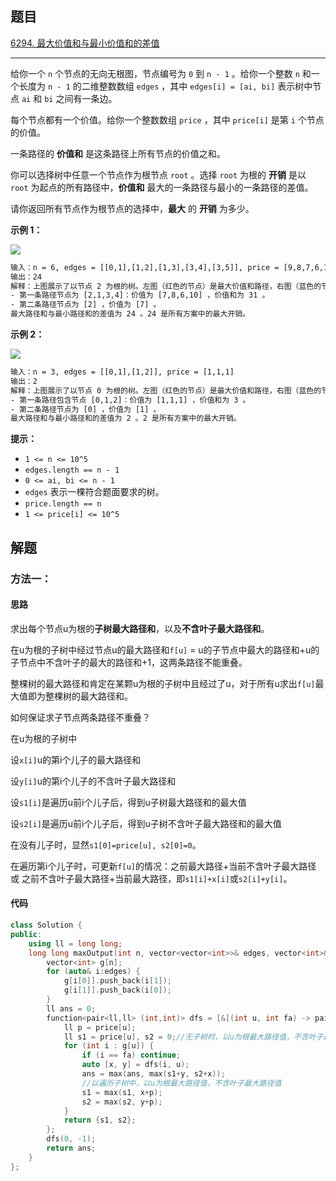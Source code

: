 ## 题目

[6294. 最大价值和与最小价值和的差值](https://leetcode.cn/problems/difference-between-maximum-and-minimum-price-sum/)

---

给你一个 `n` 个节点的无向无根图，节点编号为 `0` 到 `n - 1` 。给你一个整数 `n` 和一个长度为 `n - 1` 的二维整数数组 `edges` ，其中 `edges[i] = [ai, bi]` 表示树中节点 `ai` 和 `bi` 之间有一条边。

每个节点都有一个价值。给你一个整数数组 `price` ，其中 `price[i]` 是第 `i` 个节点的价值。

一条路径的 **价值和** 是这条路径上所有节点的价值之和。

你可以选择树中任意一个节点作为根节点 `root` 。选择 `root` 为根的 **开销** 是以 `root` 为起点的所有路径中，**价值和** 最大的一条路径与最小的一条路径的差值。

请你返回所有节点作为根节点的选择中，**最大** 的 **开销** 为多少。

  

**示例 1：**

![](https://assets.leetcode.com/uploads/2022/12/01/example14.png)

```txt
输入：n = 6, edges = [[0,1],[1,2],[1,3],[3,4],[3,5]], price = [9,8,7,6,10,5]
输出：24
解释：上图展示了以节点 2 为根的树。左图（红色的节点）是最大价值和路径，右图（蓝色的节点）是最小价值和路径。
- 第一条路径节点为 [2,1,3,4]：价值为 [7,8,6,10] ，价值和为 31 。
- 第二条路径节点为 [2] ，价值为 [7] 。
最大路径和与最小路径和的差值为 24 。24 是所有方案中的最大开销。
```

**示例 2：**

![](https://assets.leetcode.com/uploads/2022/11/24/p1_example2.png)

```txt
输入：n = 3, edges = [[0,1],[1,2]], price = [1,1,1]
输出：2
解释：上图展示了以节点 0 为根的树。左图（红色的节点）是最大价值和路径，右图（蓝色的节点）是最小价值和路径。
- 第一条路径包含节点 [0,1,2]：价值为 [1,1,1] ，价值和为 3 。
- 第二条路径节点为 [0] ，价值为 [1] 。
最大路径和与最小路径和的差值为 2 。2 是所有方案中的最大开销。
```
  

**提示：**

-   `1 <= n <= 10^5`
-   `edges.length == n - 1`
-   `0 <= ai, bi <= n - 1`
-   `edges` 表示一棵符合题面要求的树。
-   `price.length == n`
-   `1 <= price[i] <= 10^5`

  

## 解题

### 方法一：

#### 思路

求出每个节点u为根的**子树最大路径和**，以及**不含叶子最大路径和**。

在u为根的子树中经过节点u的最大路径和`f[u]` = u的子节点中最大的路径和+u的子节点中不含叶子的最大的路径和+1，这两条路径不能重叠。

整棵树的最大路径和肯定在某颗u为根的子树中且经过了u，对于所有u求出`f[u]`最大值即为整棵树的最大路径和。

如何保证求子节点两条路径不重叠？

在u为根的子树中

设`x[i]`u的第i个儿子的最大路径和

设`y[i]`u的第i个儿子的不含叶子最大路径和

设`s1[i]`是遍历u前i个儿子后，得到u子树最大路径和的最大值

设`s2[i]`是遍历u前i个儿子后，得到u子树不含叶子最大路径和的最大值

在没有儿子时，显然`s1[0]=price[u], s2[0]=0`。

在遍历第i个儿子时，可更新`f[u]`的情况：之前最大路径+当前不含叶子最大路径 或 之前不含叶子最大路径+当前最大路径，即`s1[i]+x[i]`或`s2[i]+y[i]`。


#### 代码

```cpp
class Solution {
public:
    using ll = long long;
    long long maxOutput(int n, vector<vector<int>>& edges, vector<int>& price) {
        vector<int> g[n];
        for (auto& i:edges) {
            g[i[0]].push_back(i[1]);
            g[i[1]].push_back(i[0]);
        }
        ll ans = 0;
        function<pair<ll,ll> (int,int)> dfs = [&](int u, int fa) -> pair<ll,ll> {
            ll p = price[u];
            ll s1 = price[u], s2 = 0;//无子树时，以u为根最大路径值，不含叶子最大路径值
            for (int i : g[u]) {
                if (i == fa) continue;
                auto [x, y] = dfs(i, u);
                ans = max(ans, max(s1+y, s2+x));
                //以遍历子树中，以u为根最大路径值，不含叶子最大路径值
                s1 = max(s1, x+p);
                s2 = max(s2, y+p);
            }
            return {s1, s2};
        };
        dfs(0, -1);
        return ans;
    }
};
```
